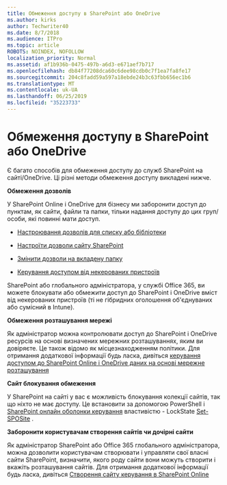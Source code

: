 ```yaml
---
title: Обмеження доступу в SharePoint або OneDrive
ms.author: kirks
author: Techwriter40
ms.date: 8/7/2018
ms.audience: ITPro
ms.topic: article
ROBOTS: NOINDEX, NOFOLLOW
localization_priority: Normal
ms.assetid: af1b936b-0475-497b-a6d3-e671aef7b717
ms.openlocfilehash: db84f77208dca60c6dee98cdb0c7f1ea7fa8fe17
ms.sourcegitcommit: 204c8fadd59a597a18ebde24b3c63fbb656ec1b6
ms.translationtype: MT
ms.contentlocale: uk-UA
ms.lasthandoff: 06/25/2019
ms.locfileid: "35223733"
---
```

# <a name="restrict-access-in-sharepoint-or-onedrive"></a>Обмеження доступу в SharePoint або OneDrive

Є багато способів для обмеження доступу до служб SharePoint на сайті/OneDrive. Ці різні методи обмеження доступу викладені нижче. 

**Обмеження дозволів**

У SharePoint Online і OneDrive для бізнесу ми заборонити доступ до пунктам, як сайти, файли та папки, тільки надання доступу до цих груп/особи, які повинні мати доступ.

- [Настроювання дозволів для списку або бібліотеки](https://support.office.com/article/Customize-permissions-for-a-SharePoint-list-or-library-02d770f3-59eb-4910-a608-5f84cc297782)

- [Настроїти дозволи сайту SharePoint](https://docs.microsoft.com/sharepoint/customize-sharepoint-site-permissions)

- [Змінити дозволи на вкладену папку](https://support.office.com/article/Change-the-permissions-on-a-subfolder-5427BD7C-F20A-4F75-8CF2-5359DD45A1A6)

- [Керування доступом від некерованих пристроїв](https://docs.microsoft.com/sharepoint/control-access-from-unmanaged-devices)

SharePoint або глобального адміністратора, у службі Office 365, ви можете блокувати або обмежити доступ до SharePoint і OneDrive вміст від некерованих пристроїв (ті не гібридних оголошення об'єднуваних або сумісний в Intune).

**Обмеження розташування мережі**

Як адміністратор можна контролювати доступ до SharePoint і OneDrive ресурсів на основі визначених мережних розташуваннях, яким ви довіряєте. Це також відомо як місцезнаходженням політики. Для отримання додаткової інформації будь ласка, дивіться [керування доступом до SharePoint Online і OneDrive даних на основі мережне розташування](https://docs.microsoft.com/sharepoint/control-access-based-on-network-location)

**Сайт блокування обмеження** 

У SharePoint на сайті у вас є можливість блокування колекції сайтів, так що ніхто не має доступу. Це встановити за допомогою PowerShell і [SharePoint онлайн оболонки керування](https://docs.microsoft.com/powershell/sharepoint/sharepoint-online/connect-sharepoint-online?view=sharepoint-ps) властивістю - LockState [Set-SPOSite](https://docs.microsoft.com/powershell/module/sharepoint-online/set-sposite?view=sharepoint-ps) .

**Заборонити користувачам створення сайтів чи дочірні сайти**

Як адміністратор SharePoint або Office 365 глобального адміністратора, можна дозволити користувачам створювати і управляти свої власні сайти SharePoint, визначити, якого роду сайти вони можуть створити і вкажіть розташування сайтів. Для отримання додаткової інформації будь ласка, дивіться [Створення сайту керування в SharePoint Online](https://docs.microsoft.com/sharepoint/manage-site-creation)

